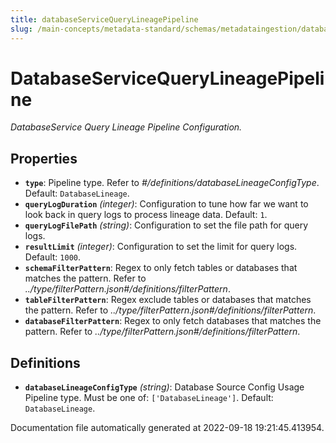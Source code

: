 ```yaml
---
title: databaseServiceQueryLineagePipeline
slug: /main-concepts/metadata-standard/schemas/metadataingestion/databaseservicequerylineagepipeline
---
```


# DatabaseServiceQueryLineagePipeline

*DatabaseService Query Lineage Pipeline Configuration.*

## Properties

- **`type`**: Pipeline type. Refer to *#/definitions/databaseLineageConfigType*. Default: `DatabaseLineage`.
- **`queryLogDuration`** *(integer)*: Configuration to tune how far we want to look back in query logs to process lineage data. Default: `1`.
- **`queryLogFilePath`** *(string)*: Configuration to set the file path for query logs.
- **`resultLimit`** *(integer)*: Configuration to set the limit for query logs. Default: `1000`.
- **`schemaFilterPattern`**: Regex to only fetch tables or databases that matches the pattern. Refer to *../type/filterPattern.json#/definitions/filterPattern*.
- **`tableFilterPattern`**: Regex exclude tables or databases that matches the pattern. Refer to *../type/filterPattern.json#/definitions/filterPattern*.
- **`databaseFilterPattern`**: Regex to only fetch databases that matches the pattern. Refer to *../type/filterPattern.json#/definitions/filterPattern*.
## Definitions

- **`databaseLineageConfigType`** *(string)*: Database Source Config Usage Pipeline type. Must be one of: `['DatabaseLineage']`. Default: `DatabaseLineage`.


Documentation file automatically generated at 2022-09-18 19:21:45.413954.
